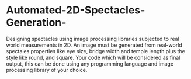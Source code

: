 # Automated-2D-Spectacles-Generation-
Designing spectacles using image processing libraries subjected to real world measurements in 2D.
An image must be generated from real-world spectales properties like eye size, bridge width and temple length plus the style like round, and square. 
Your code which will be considered as final output, this can be done using any programming language and image processing library of your choice.
